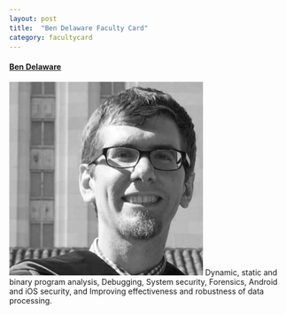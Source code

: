 ```yaml
---
layout: post
title:  "Ben Delaware Faculty Card"
category: facultycard
---
```


#### [Ben Delaware](http://people.csail.mit.edu/bendy/) ####

![Ben Delaware](assets/bendelaware.png)
Dynamic, static and binary program analysis, 
Debugging, 
System security, 
Forensics, 
Android and iOS security, and 
Improving effectiveness and robustness of data processing.
